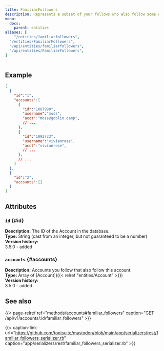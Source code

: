 ```yaml
---
title: FamiliarFollowers
description: Represents a subset of your follows who also follow some other user.
menu:
  docs:
    parent: entities
aliases: [
	"/entities/familiarfollowers",
  "/entities/FamiliarFollowers",
  "/api/entities/familiarfollowers",
  "/api/entities/FamiliarFollowers",
]
---
```


## Example

```json
[
  {
    "id":"1",
    "accounts":[
      {
        "id":"1087990",
        "username":"moss",
        "acct":"moss@goblin.camp",
        // ...
      },
      {
        "id":"1092723",
        "username":"vivianrose",
        "acct":"vivianrose",
        // ...
      },
      // ...
    ]
  },
  {
    "id":"2",
    "accounts":[]
  }
]
```

## Attributes

### `id` {#id}

**Description:** The ID of the Account in the database.\
**Type:** String (cast from an integer, but not guaranteed to be a number)\
**Version history:**\
3.5.0 - added

### `accounts` {#accounts}

**Description:** Accounts you follow that also follow this account.\
**Type:** Array of [Account]({{< relref "entities/Account" >}})\
**Version history:**\
3.5.0 - added

## See also

{{< page-relref ref="methods/accounts#familiar_followers" caption="GET /api/v1/accounts/:id/familiar_followers" >}}

{{< caption-link url="https://github.com/tootsuite/mastodon/blob/main/app/serializers/rest/familiar_followers_serializer.rb" caption="app/serializers/rest/familiar_followers_serializer.rb" >}}